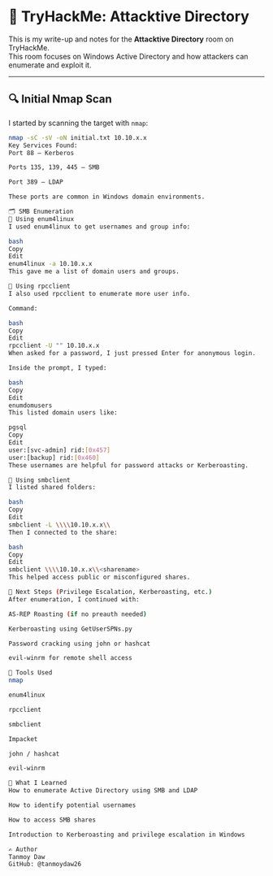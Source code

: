 # 🏢 TryHackMe: Attacktive Directory

This is my write-up and notes for the **Attacktive Directory** room on TryHackMe.  
This room focuses on Windows Active Directory and how attackers can enumerate and exploit it.

---

## 🔍 Initial Nmap Scan

I started by scanning the target with `nmap`:

```bash
nmap -sC -sV -oN initial.txt 10.10.x.x
Key Services Found:
Port 88 – Kerberos

Ports 135, 139, 445 – SMB

Port 389 – LDAP

These ports are common in Windows domain environments.

🗂️ SMB Enumeration
🔸 Using enum4linux
I used enum4linux to get usernames and group info:

bash
Copy
Edit
enum4linux -a 10.10.x.x
This gave me a list of domain users and groups.

🔸 Using rpcclient
I also used rpcclient to enumerate more user info.

Command:

bash
Copy
Edit
rpcclient -U "" 10.10.x.x
When asked for a password, I just pressed Enter for anonymous login.

Inside the prompt, I typed:

bash
Copy
Edit
enumdomusers
This listed domain users like:

pgsql
Copy
Edit
user:[svc-admin] rid:[0x457]
user:[backup] rid:[0x460]
These usernames are helpful for password attacks or Kerberoasting.

🔸 Using smbclient
I listed shared folders:

bash
Copy
Edit
smbclient -L \\\\10.10.x.x\\
Then I connected to the share:

bash
Copy
Edit
smbclient \\\\10.10.x.x\\<sharename>
This helped access public or misconfigured shares.

🧪 Next Steps (Privilege Escalation, Kerberoasting, etc.)
After enumeration, I continued with:

AS-REP Roasting (if no preauth needed)

Kerberoasting using GetUserSPNs.py

Password cracking using john or hashcat

evil-winrm for remote shell access

🧰 Tools Used
nmap

enum4linux

rpcclient

smbclient

Impacket

john / hashcat

evil-winrm

🧠 What I Learned
How to enumerate Active Directory using SMB and LDAP

How to identify potential usernames

How to access SMB shares

Introduction to Kerberoasting and privilege escalation in Windows

✍️ Author
Tanmoy Daw
GitHub: @tanmoydaw26

